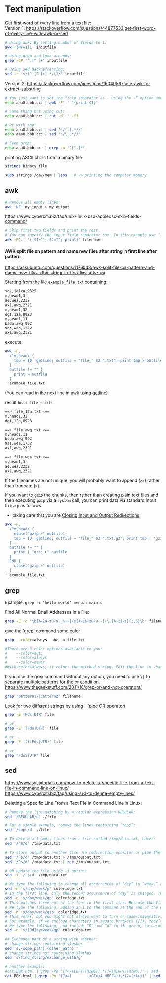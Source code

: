 # Text manipulation

Get first word of every line from a text file:  
Version 1: https://stackoverflow.com/questions/44877533/get-first-word-of-every-line-with-awk-or-sed
```bash
# Using awk: By setting number of fields to 1:
awk '{NF=1}1' inputfile   

# Using grep and look arounds:
grep -oP '^.[^ ]+' inputfile

# Using sed backrefrencing:
sed -r 's/(^.[^ ]+).*/\1/' inputfile
```

Version 2: https://stackoverflow.com/questions/16040567/use-awk-to-extract-substring
```bash
# You just want to set the field separator as . using the -F option and print the first field:
echo aaa0.bbb.ccc | awk -F'.' '{print $1}'

# Same thing but using cut:
echo aaa0.bbb.ccc | cut -d'.' -f1

# Or with sed:
echo aaa0.bbb.ccc | sed 's/[.].*//'
echo aaa0.bbb.ccc | sed 's/\..*//'

# Even grep:
echo aaa0.bbb.ccc | grep -o '^[^.]*'
```

printing ASCII chars from a binary file
```bash
strings binary_file

sudo strings /dev/mem | less   # -> printing the computer memory
```

## awk

```bash
# Remove all empty lines:
awk 'NF' my_input > my_output
```

https://www.cyberciti.biz/faq/unix-linux-bsd-appleosx-skip-fields-command/
```bash
# Skip first two fields and print the rest.
# You can specify the input field separator too. In this example use ‘:’ as the input field separator:
awk -F':' '{ $1=""; $2=""; print}' filename
```

#### AWK split file on pattern and name new files after string in first line after pattern  
https://askubuntu.com/questions/1176043/awk-split-file-on-pattern-and-name-new-files-after-string-in-first-line-after-pa  

Starting from the file `example_file.txt` containing:
```bash
sdk,jalxa,9325
m,head1,3
ae,wea,2232
ax1,awq,2321
m,head1,32
dgf,12a,8923
m,head1,11
bsda,awq,902
9as,wea,1732
ax1,awq,2321
```

execute:
```bash
awk -F, '
  /^m,head/ {
    tmp = $0; getline; outfile = "file_" $2 ".txt"; print tmp > outfile
  } 
  outfile != "" {
    print > outfile
  }
' example_file.txt
```
(You can read in the next line in awk using [getline](https://www.gnu.org/software/gawk/manual/html_node/Getline.html))

result `head file_*.txt`:
```bash
==> file_12a.txt <==
m,head1,32
dgf,12a,8923

==> file_awq.txt <==
m,head1,11
bsda,awq,902
9as,wea,1732
ax1,awq,2321

==> file_wea.txt <==
m,head1,3
ae,wea,2232
ax1,awq,2321
```
If the filenames are not unique, you will probably want to append (`>>`) rather than truncate (`>`).

If you want to `gzip` the chunks, then rather than creating plain text files and then executing `gzip` via a `system` call, you can print data via standard input to `gzip` as follows
- taking care that you are [Closing Input and Output Redirections](https://www.gnu.org/software/gawk/manual/html_node/Close-Files-And-Pipes.html#Close-Files-And-Pipes)
```bash
awk -F, '
  /^m,head/ {
    close("gzip >" outfile); 
    tmp = $0; getline; outfile = "file_" $2 ".txt.gz"; print tmp | "gzip >" outfile
  } 
  outfile != "" {
    print | "gzip >" outfile
  } 
  END {
    close("gzip >" outfile)
  }
' example_file.txt
```



## grep

Example: `grep -i 'hello world' menu.h main.c`

Find All Normal Email Addresses in a File:
```bash
grep -E -o "\b[A-Za-z0-9._%+-]+@[A-Za-z0-9.-]+\.[A-Za-z]{2,6}\b" filename.txt
```

give the 'grep' command some color
```bash
grep --color=always  abc  a_file.txt

#There are 3 color options available to you:
#    --color=auto
#    --color=always
#    --color=never
#With color=always, it colors the matched string. Edit the line in .bashrc to make the change permanent!
```

If you use the grep command without any option, you need to use `\|` to separate multiple patterns for the or condition. https://www.thegeekstuff.com/2011/10/grep-or-and-not-operators/
```bash
grep 'pattern1\|pattern2' filename
```

Look for two different strings by using `|` (pipe OR operator)
```bash
grep -E 'Fds|UTR' file

# or
grep -E '(Fds|UTR)' file

# or
grep -P '(?:Fds|UTR)' file

# or
grep 'Fds\|UTR' file
```


## sed

https://www.systutorials.com/how-to-delete-a-specific-line-from-a-text-file-in-command-line-on-linux/  
https://www.cyberciti.biz/faq/using-sed-to-delete-empty-lines/  

Deleting a Specific Line From a Text File in Command Line in Linux:
```bash
# Remove the line matching by a regular expression REGULAR:
sed '/REGULAR/d' ./file

# For a simple example, remove the lines containing “oops”:
sed '/oops/d' ./file

# To delete all empty lines from a file called /tmp/data.txt, enter:
sed '/^$/d' /tmp/data.txt

# To store output to another file use redirection operator or pipe the output to 'tee' which displays the output at the same time:
sed '/^$/d' /tmp/data.txt > /tmp/output.txt
sed '/^$/d' /tmp/data.txt | tee /tmp/output.txt

# OR update the file using -i option:
sed -i '/^$/d' /tmp/data.txt 

# We type the following to change all occurrences of “day” to “week,” and give the mariner and albatross more time to bond:
sed -n 's/day/week/p' coleridge.txt
# In the first line, only the second occurrence of “day” is changed. This is because sed stops after the first match per line. We have to add a “g” at the end of the expression, as shown below, to perform a global search so all matches in each line are processed:
sed -n 's/day/week/gp' coleridge.txt
# This matches three out of the four in the first line. Because the first word is “Day,” and sed is case-sensitive, it doesn’t consider that instance to be the same as “day.”
# We type the following, adding an i to the command at the end of the expression to indicate case-insensitivity:
sed -n 's/day/week/gip' coleridge.txt
# This works, but you might not always want to turn on case-insensitivity for everything. In those instances, you can use a regex group to add pattern-specific case-insensitivity.
# For example, if we enclose characters in square brackets ([]), they’re interpreted as “any character from this list of characters.”
# We type the following, and include “D” and “d” in the group, to ensure it matches both “Day” and “day”:
sed -n 's/[Dd]ay/week/gp' coleridge.txt

## Exchange part of a string with another:
# change strings containing slashes
sed 's,{some_path},{other_path},'
# change strings not containing slashes
sed 's/find_string/exchange_with/g'

# another example:
#cat BBK.html | grep -Po '(?<=(LEFTSTRING)).*(?=(RIGHTSTRING))' | sed 's/tausch_das/mit_dem/g' > Database.csv
cat BBK.html | grep -Po '(?<=(        <DT><A HREF=)).*(?=(/A>))' | sed 's,^,./lzeditor -e ,' | sed 's/ target="_blank"/ /g' | sed 's/>/"/g' | sed 's/</" "BBK"/g' > BBK.txt
```

